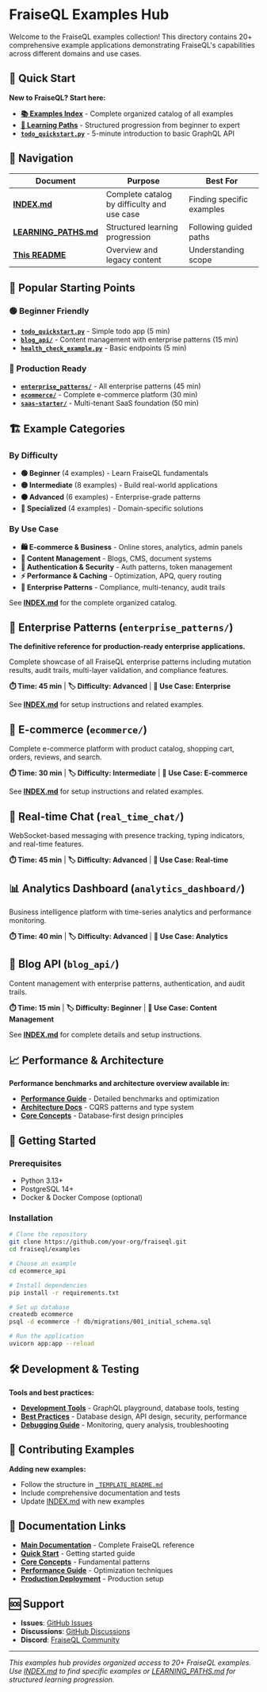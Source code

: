# FraiseQL Examples Hub

Welcome to the FraiseQL examples collection! This directory contains 20+ comprehensive example applications demonstrating FraiseQL's capabilities across different domains and use cases.

## 🚀 Quick Start

**New to FraiseQL? Start here:**
- **[📚 Examples Index](INDEX.md)** - Complete organized catalog of all examples
- **[🎯 Learning Paths](LEARNING_PATHS.md)** - Structured progression from beginner to expert
- **[`todo_quickstart.py`](todo_quickstart.py)** - 5-minute introduction to basic GraphQL API

## 📖 Navigation

| Document | Purpose | Best For |
|----------|---------|----------|
| **[INDEX.md](INDEX.md)** | Complete catalog by difficulty and use case | Finding specific examples |
| **[LEARNING_PATHS.md](LEARNING_PATHS.md)** | Structured learning progression | Following guided paths |
| **[This README](README.md)** | Overview and legacy content | Understanding scope |

## 🎯 Popular Starting Points

### 🟢 Beginner Friendly
- **[`todo_quickstart.py`](todo_quickstart.py)** - Simple todo app (5 min)
- **[`blog_api/`](blog_api/)** - Content management with enterprise patterns (15 min)
- **[`health_check_example.py`](health_check_example.py)** - Basic endpoints (5 min)

### 🏢 Production Ready
- **[`enterprise_patterns/`](enterprise_patterns/)** - All enterprise patterns (45 min)
- **[`ecommerce/`](ecommerce/)** - Complete e-commerce platform (30 min)
- **[`saas-starter/`](saas-starter/)** - Multi-tenant SaaS foundation (50 min)

## 🏗️ Example Categories

### By Difficulty
- **🟢 Beginner** (4 examples) - Learn FraiseQL fundamentals
- **🟡 Intermediate** (8 examples) - Build real-world applications
- **🟠 Advanced** (6 examples) - Enterprise-grade patterns
- **🔴 Specialized** (4 examples) - Domain-specific solutions

### By Use Case
- **🛍️ E-commerce & Business** - Online stores, analytics, admin panels
- **📝 Content Management** - Blogs, CMS, document systems
- **🔐 Authentication & Security** - Auth patterns, token management
- **⚡ Performance & Caching** - Optimization, APQ, query routing
- **🏢 Enterprise Patterns** - Compliance, multi-tenancy, audit trails

See **[INDEX.md](INDEX.md)** for the complete organized catalog.

## 🏢 Enterprise Patterns (`enterprise_patterns/`)

**The definitive reference for production-ready enterprise applications.**

Complete showcase of all FraiseQL enterprise patterns including mutation results, audit trails, multi-layer validation, and compliance features.

**⏱️ Time: 45 min** | **🏷️ Difficulty: Advanced** | **🎯 Use Case: Enterprise**

See **[INDEX.md](INDEX.md)** for setup instructions and related examples.

## 🏪 E-commerce (`ecommerce/`)

Complete e-commerce platform with product catalog, shopping cart, orders, reviews, and search.

**⏱️ Time: 30 min** | **🏷️ Difficulty: Intermediate** | **🎯 Use Case: E-commerce**

See **[INDEX.md](INDEX.md)** for setup instructions and related examples.

## 💬 Real-time Chat (`real_time_chat/`)

WebSocket-based messaging with presence tracking, typing indicators, and real-time features.

**⏱️ Time: 45 min** | **🏷️ Difficulty: Advanced** | **🎯 Use Case: Real-time**

## 📊 Analytics Dashboard (`analytics_dashboard/`)

Business intelligence platform with time-series analytics and performance monitoring.

**⏱️ Time: 40 min** | **🏷️ Difficulty: Advanced** | **🎯 Use Case: Analytics**

## 📝 Blog API (`blog_api/`)

Content management with enterprise patterns, authentication, and audit trails.

**⏱️ Time: 15 min** | **🏷️ Difficulty: Beginner** | **🎯 Use Case: Content Management**

See **[INDEX.md](INDEX.md)** for complete details and setup instructions.

## 📈 Performance & Architecture

**Performance benchmarks and architecture overview available in:**
- **[Performance Guide](../docs/performance/)** - Detailed benchmarks and optimization
- **[Architecture Docs](../docs/architecture/)** - CQRS patterns and type system
- **[Core Concepts](../docs/core/)** - Database-first design principles

## 🚀 Getting Started

### Prerequisites
- Python 3.13+
- PostgreSQL 14+
- Docker & Docker Compose (optional)

### Installation
```bash
# Clone the repository
git clone https://github.com/your-org/fraiseql.git
cd fraiseql/examples

# Choose an example
cd ecommerce_api

# Install dependencies
pip install -r requirements.txt

# Set up database
createdb ecommerce
psql -d ecommerce -f db/migrations/001_initial_schema.sql

# Run the application
uvicorn app:app --reload
```

## 🛠️ Development & Testing

**Tools and best practices:**
- **[Development Tools](../docs/development/)** - GraphQL playground, database tools, testing
- **[Best Practices](../docs/core/)** - Database design, API design, security, performance
- **[Debugging Guide](../docs/production/)** - Monitoring, query analysis, troubleshooting

## 🤝 Contributing Examples

**Adding new examples:**
- Follow the structure in [`_TEMPLATE_README.md`](_TEMPLATE_README.md)
- Include comprehensive documentation and tests
- Update [INDEX.md](INDEX.md) with new examples

## 📖 Documentation Links

- **[Main Documentation](../docs/)** - Complete FraiseQL reference
- **[Quick Start](../docs/quickstart.md)** - Getting started guide
- **[Core Concepts](../docs/core/)** - Fundamental patterns
- **[Performance Guide](../docs/performance/)** - Optimization techniques
- **[Production Deployment](../docs/production/)** - Production setup

## 🆘 Support

- **Issues**: [GitHub Issues](../../issues)
- **Discussions**: [GitHub Discussions](../../discussions)
- **Discord**: [FraiseQL Community](https://discord.gg/fraiseql)

---

*This examples hub provides organized access to 20+ FraiseQL examples. Use [INDEX.md](INDEX.md) to find specific examples or [LEARNING_PATHS.md](LEARNING_PATHS.md) for structured learning progression.*
